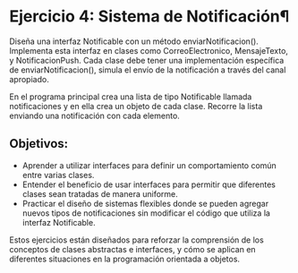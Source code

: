 # Ejercicio 4: Sistema de Notificación¶

Diseña una interfaz Notificable con un método enviarNotificacion(). Implementa esta interfaz en clases como CorreoElectronico, MensajeTexto, y NotificacionPush. Cada clase debe tener una implementación específica de enviarNotificacion(), simula el envío de la notificación a través del canal apropiado.

En el programa principal crea una lista de tipo Notificable llamada notificaciones y en ella crea un objeto de cada clase. Recorre la lista enviando una notificación con cada elemento.

## Objetivos:

- Aprender a utilizar interfaces para definir un comportamiento común entre varias clases.
- Entender el beneficio de usar interfaces para permitir que diferentes clases sean tratadas de manera uniforme.
- Practicar el diseño de sistemas flexibles donde se pueden agregar nuevos tipos de notificaciones sin modificar el código que utiliza la interfaz Notificable.
  
Estos ejercicios están diseñados para reforzar la comprensión de los conceptos de clases abstractas e interfaces, y cómo se aplican en diferentes situaciones en la programación orientada a objetos.
